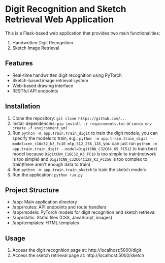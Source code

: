 <!--
 * @Author: SheathedSharp z404878860@163.com
 * @Date: 2025-01-12 12:34:38
-->
# Digit Recognition and Sketch Retrieval Web Application

This is a Flask-based web application that provides two main functionalities:
1. Handwritten Digit Recognition
2. Sketch Image Retrieval

## Features
- Real-time handwritten digit recognition using PyTorch
- Sketch-based image retrieval system
- Web-based drawing interface
- RESTful API endpoints

## Installation
1. Clone the repository: `git clone https://github.com/...`
2. Install dependencies: `pip install -r requirements.txt` or `conda env create -f environment.yml`
3. Run `python -m app.train.train_digit` to train the digit models, you can specify the models to train, e.g.: `python -m app.train.train_digit --model=cnn_c16c32_k3_fc10 mlp_512_256_128`, you can just run `python -m app.train.train_digit --model=DigitCNN_C32C64_K5_FC512` to train best model because `DigitCNN_C16C32_K3_FC10` is too simple to train(network is too simple) and `DigitCNN_C32C64C128_K3_FC256` is too complex to train(there aren't enough data to train).
4. Run `python -m app.train.train_sketch` to train the sketch models
5. Run the application: `python run.py`

## Project Structure
- /app: Main application directory
- /app/routes: API endpoints and route handlers
- /app/models: PyTorch models for digit recognition and sketch retrieval
- /app/static: Static files (CSS, JavaScript, images)
- /app/templates: HTML templates

## Usage
1. Access the digit recognition page at: http://localhost:5000/digit
2. Access the sketch retrieval page at: http://localhost:5000/sketch